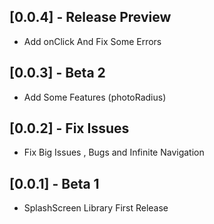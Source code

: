 ## [0.0.4] - Release Preview
  * Add onClick And Fix Some Errors
## [0.0.3] - Beta 2 
  * Add Some Features (photoRadius)
## [0.0.2] - Fix Issues 
  * Fix Big Issues , Bugs and Infinite Navigation
## [0.0.1] - Beta 1
  * SplashScreen Library First Release
